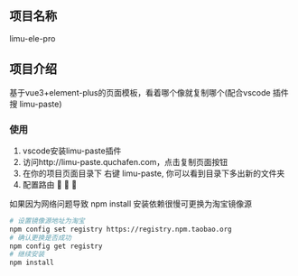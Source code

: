 ## 项目名称
limu-ele-pro

## 项目介绍

基于vue3+element-plus的页面模板，看着哪个像就复制哪个(配合vscode 插件 搜 limu-paste)


### 使用
1. vscode安装limu-paste插件
2. 访问http://limu-paste.quchafen.com，点击复制页面按钮
3. 在你的项目页面目录下 右键 limu-paste, 你可以看到目录下多出新的文件夹
4. 配置路由 🚀 🚀 🚀



如果因为网络问题导致 npm install 安装依赖很慢可更换为淘宝镜像源

```bash
# 设置镜像源地址为淘宝
npm config set registry https://registry.npm.taobao.org
# 确认更换是否成功
npm config get registry
# 继续安装
npm install
```

